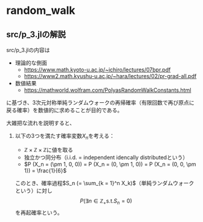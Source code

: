 # random_walk
## src/p_3.jlの解説
src/p_3.jlの内容は

- 理論的な側面
    - https://www.math.kyoto-u.ac.jp/~ichiro/lectures/07bpr.pdf
    - https://www2.math.kyushu-u.ac.jp/~hara/lectures/02/pr-grad-all.pdf
- 数値結果
    - https://mathworld.wolfram.com/PolyasRandomWalkConstants.html

に基づき、3次元対称単純ランダムウォークの再帰確率（有限回数で再び原点に戻る確率）を数値的に求めることが目的である。

大雑把な流れを説明すると、

1. 以下の3つを満たす確率変数$X_n$を考える：
   - $\mathbb{Z} \times \mathbb{Z} \times \mathbb{Z}$に値を取る
   - 独立かつ同分布（i.i.d. = independent idencally distributedという）
   - $P (X_n = (\pm 1, 0, 0)) = P (X_n = (0, \pm 1, 0)) = P (X_n = (0, 0, \pm 1)) = \frac{1}{6}$

   このとき、確率過程$S_n (= \sum_{k = 1}^n X_k)$（単純ランダムウォークという）に対し
   $$P(\exists n \in \mathbb{Z}_+ \mathrm{s.t.} S_n = 0)$$
   を再起確率という。
